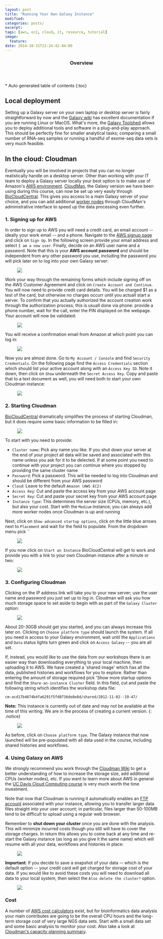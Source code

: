 ```yaml
---
layout: post
title: "Running Your Own Galaxy Instance"
modified:
categories: posts/
excerpt:
tags: [aws, ec2, cloud, it, resource, tutorial]
image:
  feature:
date: 2014-10-31T22:24:42-04:00
---
```


<section id="table-of-contents" class="toc">
  <header>
    <h3>Overview</h3>
  </header>
<div id="drawer" markdown="1">
*  Auto generated table of contents
{:toc}
</div>
</section><!-- /#table-of-contents -->


## Local deployment

Setting up a Galaxy server on your own laptop or desktop server is fairly straightforward by now and the [Galaxy wiki](http://wiki.g2.bx.psu.edu/Admin/Get%20Galaxy) has excellent documentation if you are running Linux or MacOS. What's more, the [Galaxy Toolshed](http://wiki.g2.bx.psu.edu/Tool%20Shed) allows you to deploy additional tools and software in a plug-and-play approach. This should be perfectly fine for smaller analytical tasks; comparing a small number of RNA-seq samples or running a handful of exome-seq data sets is very much feasible.

## In the cloud: Cloudman

Eventually you will be involved in projects that you can no longer realistically handle on a desktop server. Other than working with your IT team to deploy a Galaxy server locally your best option is to make use of Amazon's [AWS environment](http://aws.amazon.com/). [CloudMan](http://wiki.g2.bx.psu.edu/CloudMan), the Galaxy version we have been using during this course, can now be set up very easily through [BioCloudCentral](https://biocloudcentral.herokuapp.com). This gives you access to a main Galaxy server of your choice, and you can add additional [worker nodes](http://usecloudman.org/) through CloudMan's administrative interface to speed up the data processing even further.

### 1. Signing up for AWS

In order to sign up to AWS you will need a credit card, an email account -- ideally your work email -- and a  phone. Navigate to the [AWS signup page](http://aws.amazon.com/account/) and click on `Sign Up`. In the following screen provide your email address and select `I am a new user`. Finally, decide on an AWS user name and a password. Note that this is your **AWS account password** and should be independent from any other password you use, including the password you will pick later on to log into your own Galaxy server:

<figure>
<img src="{{ site.baseurl }}/images/screenshots/AWS-Login.png">
<figcaption></figcaption>
</figure>

Work your way through the remaining forms which include signing off on the AWS Customer Agreement and click on `Create Account and Continue`. You will now need to provide credit card details. You will be charged $1 as a test of the card, but otherwise no charges occurr until you actuall start a server. To confirm that you actually authorized the account creation work through the authorization process; this is usuall done via phone: provide a phone number, wait for the call, enter the PIN displayed on the webpage. Your account will now be validated:

<figure>
<img src="{{ site.baseurl }}/images/screenshots/AWS_Active.png">
<figcaption></figcaption>
</figure>

You will receive a confirmation email from Amazon at which point you can log in:

<figure>
<img src="/images/screenshots/AWS_LoggedIn.png">
<figcaption></figcaption>
</figure>

Now you are almost done. Go to `My Account / Console` and find `Security Credentials`. On the following page find the `Access Credentials` section which should list your active account along with an `Access Key ID`. Note it down, then click on `Show` underneath the `Secret Access Key`. Copy and paste that to a text document as well, you will need both to start your own Cloudman instance:

<figure>
<img src="/images/screenshots/AWS_Access.png">
<figcaption></figcaption>
</figure>

### 2. Starting Cloudman

[BioCloudCentral](https://biocloudcentral.herokuapp.com/) dramatically simplifies the process of starting Cloudman, but it does require some basic information to be filled in:

<figure>
<img src="/images/screenshots/CloudMan_Start.png">
<figcaption></figcaption>
</figure>

To start with you need to provide:

* `Cluster name`: Pick any name you like. If you shut down your server at the end of your project all data will be saved and associated with this name unless you ask for it to be delected. If at some point you need to continue with your project you can continue where you stopped by providing the same cluster name
* `Password`: Pick a password. This will be needed to log into Cloudman and should be different from your AWS password
* `Cloud`: Leave to the default `Amazon (AWS EC2)`
* `Access Key`: Cut and paste the access key from your AWS account page
* `Secret Key`: Cut and paste your secret key from your AWS account page
* `Instance type`: This determines the server size (CPUs, memory, etc.), but also your cost. Start with the `Medium` instance; you can always add more worker nodes once Cloudman is up and running

Next, click on `Show advanced startup options`, click on the little blue arrows next to `Placement` and wait for the field to populate. From the dropdown menu pick ``

<figure>
<img src="/images/screenshots/CloudMan_Placement.png">
<figcaption></figcaption>
</figure>

If you now click on `Start an Instance` BioCloudCentral will get to work and provide you with a link to your own Cloudman instance after a minute or two: 

<figure>
<img src="/images/screenshots/CloudMan_IP.png">
<figcaption></figcaption>
</figure>

### 3. Configuring Cloudman

Clicking on the IP address link will take you to your new server; use the user name and password you just set up to log in. Cloudman will ask you how much storage space to set aside to begin with as part of the `Galaxy Cluster` option:

<figure>
<img src="/images/screenshots/CloudMan_Setup.png">
<figcaption></figcaption>
</figure>

About 20-30GB should get you started, and you can always increase this later on. Clicking on `Choose platform type` should launch the system. If all you need is access to your Galaxy environment, wait until the `Applications` and `Data` status lights turn green and click on `Access Galaxy` -- you are all set. 

If, instead, you would like to use the data from our workshops there is an easier way than downloading everything to your local machine, then uploading it to AWS. We have created a 'shared image' which has all the data, published histories and workflows for you to explore. Rather than entering the amount of storage required pick 'Show more startup options and find the `Share-an-instance Cluster` field. In this field, cut and paste the following string which identifies the workshop data file:

    cm-acd17b4674b4fa6291f5fd0736de8e8d/shared/2012-11-02--19-47/

**Note:** This instance is currently out of date and may not be available at the time of this writing. We are in the process of creating a current version.
{: .notice}

<figure>
<img src="/images/screenshots/CloudMan_ShareInstance.png">
<figcaption></figcaption>
</figure>

As before, click on `Choose platform type`. The Galaxy instance that now launched will be pre-populated with all data used in the course, including shared histories and workflows.


### 4. Using Galaxy on AWS

We strongly recommend you work through the [Cloudman Wiki](http://wiki.g2.bx.psu.edu/CloudMan) to get a better understanding of how to increase the storage size, add additional CPUs (worker nodes), etc. If you want to learn more about AWS in general the [UC Davis Cloud Computing course](http://training.bioinformatics.ucdavis.edu/docs/2012/05/AWS/index.html) is very much worth the time investment.

Note that now that Cloudman is running it automatically enables an [FTP account](http://wiki.g2.bx.psu.edu/FTPUpload) associated with your instance, allowing you to transfer larger data files straight into your user account; in particular, files larger than 50-100MB tend to be difficult to upload using a regular web browser.

Remember to **shut down your cluster** once you are done with the analysis. This will minimize incurred costs though you still will have to cover the storage charges. In return this allows you to come back at any time and re-start the Galaxy instance (as long as you give it the same name) which will resume with all your data, workflows and histories in place:

<figure>
<img src="/images/screenshots/CloudMan_Terminate.png">
<figcaption></figcaption>
</figure>

**Important**: If you decide to save a snapshot of your data -- which is the default option -- your credit card *will* get charged for storage cost of your data. If you would like to avoid these costs you will need to download all data to your local system, then select the `Also delete the cluster?` option.


<figure>
<img src="/images/screenshots/CloudMan_Shutdown.png">
<figcaption></figcaption>
</figure>


### Cost


A number of [AWS cost calculators](https://blog.cloudvertical.com/2012/10/aws-cost-cheat-sheet-2/) exist, but for bioinformatics data analysis your main contributes are going to be the overall CPU hours and the long-term storage cost of very large NGS data sets. Start with a small data set and some basic analysis to monitor your cost. Also take a look at [Cloudman's capacity planning summary](http://wiki.galaxyproject.org/CloudMan/CapacityPlanning).
